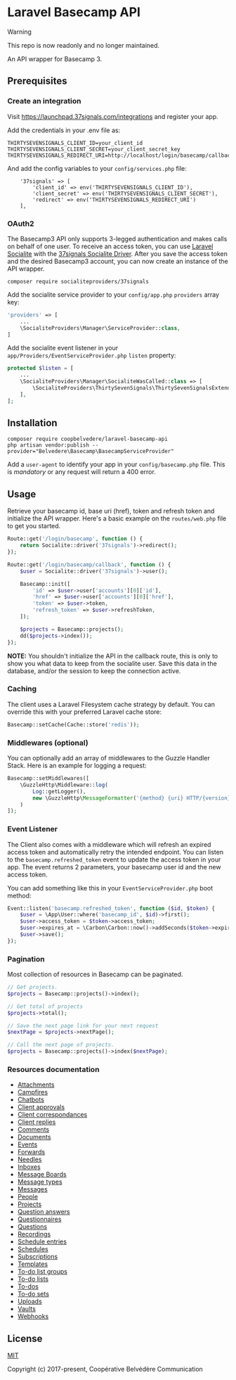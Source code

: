 # Laravel Basecamp API

> [!WARNING]
> This repo is now readonly and no longer maintained.

An API wrapper for Basecamp 3.

## Prerequisites

### Create an integration

Visit https://launchpad.37signals.com/integrations and register your app.

Add the credentials in your .env file as:

```
THIRTYSEVENSIGNALS_CLIENT_ID=your_client_id
THIRTYSEVENSIGNALS_CLIENT_SECRET=your_client_secret_key
THIRTYSEVENSIGNALS_REDIRECT_URI=http://localhost/login/basecamp/callback
```

And add the config variables to your `config/services.php` file:

```
    '37signals' => [
        'client_id' => env('THIRTYSEVENSIGNALS_CLIENT_ID'),
        'client_secret' => env('THIRTYSEVENSIGNALS_CLIENT_SECRET'),
        'redirect' => env('THIRTYSEVENSIGNALS_REDIRECT_URI')
    ],
```

### OAuth2

The Basecamp3 API only supports 3-legged authentication and makes calls on
behalf of one user. To receive an access token, you can use
[Laravel Socialite](https://github.com/laravel/socialite) with the
[37signals Socialite Driver](https://github.com/SocialiteProviders/Providers/tree/master/src/ThirtySevenSignals).
After you save the access token and the desired Basecamp3 account, you can now
create an instance of the API wrapper.

```
composer require socialiteproviders/37signals
```

Add the socialite service provider to your `config/app.php` `providers` array key:

```php
'providers' => [
    ...
    \SocialiteProviders\Manager\ServiceProvider::class,
]
```

Add the socialite event listener in your `app/Providers/EventServiceProvider.php` `listen` property:

```php
protected $listen = [
    ...
    \SocialiteProviders\Manager\SocialiteWasCalled::class => [
        \SocialiteProviders\ThirtySevenSignals\ThirtySevenSignalsExtendSocialite::class.'@handle',
    ],
];
```

## Installation

```
composer require coopbelvedere/laravel-basecamp-api
php artisan vendor:publish --provider="Belvedere\Basecamp\BasecampServiceProvider"
```

Add a `user-agent` to identify your app in your `config/basecamp.php` file.
This is *mandatory* or any request will return a 400 error.

## Usage

Retrieve your basecamp id, base uri (href), token and refresh token and
initialize the API wrapper. Here's a basic example on the `routes/web.php`
file to get you started.

```php
Route::get('/login/basecamp', function () {
    return Socialite::driver('37signals')->redirect();
});

Route::get('/login/basecamp/callback', function () {
    $user = Socialite::driver('37signals')->user();

    Basecamp::init([
        'id' => $user->user['accounts'][0]['id'],
        'href' => $user->user['accounts'][0]['href'],
        'token' => $user->token,
        'refresh_token' => $user->refreshToken,
    ]);

    $projects = Basecamp::projects();
    dd($projects->index());
});
```

**NOTE:** You shouldn't initialize the API in the callback route, this
is only to show you what data to keep from the socialite user. Save this data in the database,
and/or the session to keep the connection active.


### Caching

The client uses a Laravel Filesystem cache strategy by default. You can
override this with your preferred Laravel cache store:

```php
Basecamp::setCache(Cache::store('redis'));
```

### Middlewares (optional)

You can optionally add an array of middlewares to the Guzzle Handler Stack.
Here is an example for logging a request:

```php
Basecamp::setMiddlewares([
    \GuzzleHttp\Middleware::log(
        Log::getLogger(),
        new \GuzzleHttp\MessageFormatter('{method} {uri} HTTP/{version} {req_body}')
    )
]);
```

### Event Listener

The Client also comes with a middleware which will refresh an expired access
token and automatically retry the intended endpoint. You can listen to the
`basecamp.refreshed_token` event to update the access token in your app.
The event returns 2 parameters, your basecamp user id and the new access token.

You can add something like this in your `EventServiceProvider.php` boot method:

```php
Event::listen('basecamp.refreshed_token', function ($id, $token) {
    $user = \App\User::where('basecamp_id', $id)->first();
    $user->access_token = $token->access_token;
    $user->expires_at = \Carbon\Carbon::now()->addSeconds($token->expires_in);
    $user->save();
});
```

### Pagination

Most collection of resources in Basecamp can be paginated.

```php
// Get projects.
$projects = Basecamp::projects()->index();

// Get total of projects
$projects->total();

// Save the next page link for your next request
$nextPage = $projects->nextPage();

// Call the next page of projects.
$projects = Basecamp::projects()->index($nextPage);
```

### Resources documentation

- [Attachments](https://github.com/coopbelvedere/laravel-basecamp-api/blob/master/docs/attachments.md)
- [Campfires](https://github.com/coopbelvedere/laravel-basecamp-api/blob/master/docs/campfires.md)
- [Chatbots](https://github.com/coopbelvedere/laravel-basecamp-api/blob/master/docs/chatbots.md)
- [Client approvals](https://github.com/coopbelvedere/laravel-basecamp-api/blob/master/docs/client_approvals.md)
- [Client correspondances](https://github.com/coopbelvedere/laravel-basecamp-api/blob/master/docs/client_correspondences.md)
- [Client replies](https://github.com/coopbelvedere/laravel-basecamp-api/blob/master/docs/client_replies.md)
- [Comments](https://github.com/coopbelvedere/laravel-basecamp-api/blob/master/docs/comments.md)
- [Documents](https://github.com/coopbelvedere/laravel-basecamp-api/blob/master/docs/documents.md)
- [Events](https://github.com/coopbelvedere/laravel-basecamp-api/blob/master/docs/events.md)
- [Forwards](https://github.com/coopbelvedere/laravel-basecamp-api/blob/master/docs/forwards.md)
- [Needles](https://github.com/coopbelvedere/laravel-basecamp-api/blob/master/docs/needles.md)
- [Inboxes](https://github.com/coopbelvedere/laravel-basecamp-api/blob/master/docs/inboxes.md)
- [Message Boards](https://github.com/coopbelvedere/laravel-basecamp-api/blob/master/docs/message_boards.md)
- [Message types](https://github.com/coopbelvedere/laravel-basecamp-api/blob/master/docs/message_types.md)
- [Messages](https://github.com/coopbelvedere/laravel-basecamp-api/blob/master/docs/messages.md)
- [People](https://github.com/coopbelvedere/laravel-basecamp-api/blob/master/docs/people.md)
- [Projects](https://github.com/coopbelvedere/laravel-basecamp-api/blob/master/docs/projects.md)
- [Question answers](https://github.com/coopbelvedere/laravel-basecamp-api/blob/master/docs/question_answers.md)
- [Questionnaires](https://github.com/coopbelvedere/laravel-basecamp-api/blob/master/docs/questionnaires.md)
- [Questions](https://github.com/coopbelvedere/laravel-basecamp-api/blob/master/docs/questions.md)
- [Recordings](https://github.com/coopbelvedere/laravel-basecamp-api/blob/master/docs/recordings.md)
- [Schedule entries](https://github.com/coopbelvedere/laravel-basecamp-api/blob/master/docs/schedule_entries.md)
- [Schedules](https://github.com/coopbelvedere/laravel-basecamp-api/blob/master/docs/schedules.md)
- [Subscriptions](https://github.com/coopbelvedere/laravel-basecamp-api/blob/master/docs/subscriptions.md)
- [Templates](https://github.com/coopbelvedere/laravel-basecamp-api/blob/master/docs/templates.md)
- [To-do list groups](https://github.com/coopbelvedere/laravel-basecamp-api/blob/master/docs/todolist_groups.md)
- [To-do lists](https://github.com/coopbelvedere/laravel-basecamp-api/blob/master/docs/todolists.md)
- [To-dos](https://github.com/coopbelvedere/laravel-basecamp-api/blob/master/docs/todos.md)
- [To-do sets](https://github.com/coopbelvedere/laravel-basecamp-api/blob/master/docs/todosets.md)
- [Uploads](https://github.com/coopbelvedere/laravel-basecamp-api/blob/master/docs/uploads.md)
- [Vaults](https://github.com/coopbelvedere/laravel-basecamp-api/blob/master/docs/vaults.md)
- [Webhooks](https://github.com/coopbelvedere/laravel-basecamp-api/blob/master/docs/webhooks.md)

## License

[MIT](https://github.com/coopbelvedere/laravel-basecamp-api/blob/master/LICENSE)

Copyright (c) 2017-present, Coopérative Belvédère Communication

